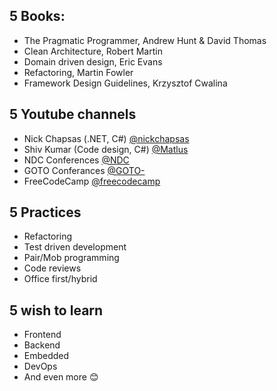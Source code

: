 ## 5 Books:

- The Pragmatic Programmer, Andrew Hunt & David Thomas
- Clean Architecture, Robert Martin
- Domain driven design, Eric Evans
- Refactoring, Martin Fowler
- Framework Design Guidelines,  Krzysztof Cwalina

## 5 Youtube channels

- Nick Chapsas (.NET, C#) [@nickchapsas](https://www.youtube.com/@nickchapsas)
- Shiv Kumar (Code design, C#) [@Matlus](https://www.youtube.com/@Matlus)
- NDC Conferences [@NDC](https://www.youtube.com/@NDC)
- GOTO Conferances [@GOTO-](https://www.youtube.com/@GOTO-)
- FreeCodeCamp [@freecodecamp](https://www.youtube.com/@freecodecamp)

## 5 Practices

- Refactoring
- Test driven development
- Pair/Mob programming
- Code reviews
- Office first/hybrid

## 5 wish to learn

- Frontend
- Backend
- Embedded
- DevOps
- And even more 😊
